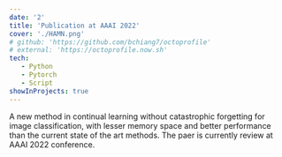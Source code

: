```yaml
---
date: '2'
title: 'Publication at AAAI 2022'
cover: './HAMN.png'
# github: 'https://github.com/bchiang7/octoprofile'
# external: 'https://octoprofile.now.sh'
tech:
   - Python
   - Pytorch
   - Script
showInProjects: true
---
```

A new method in continual learning without catastrophic forgetting for image classification, with lesser memory space and better performance than the current state of the art methods.
The paer is currently review at AAAI 2022 conference.
<!-- A nicer look at your GitHub profile and repository stats with data visualizations of your top languages and stars. Sort through your top repos by number of stars, forks, and size. -->
